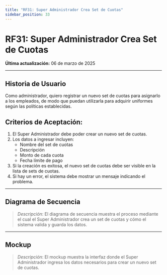 ```yaml
---
title: "RF31: Super Administrador Crea Set de Cuotas"
sidebar_position: 33
---
```


# RF31: Super Administrador Crea Set de Cuotas

**Última actualización:** 06 de marzo de 2025

---

## Historia de Usuario

Como administrador, quiero registrar un nuevo set de cuotas para asignarlo a los empleados, de modo que puedan utilizarla para adquirir uniformes según las políticas establecidas.

## **Criterios de Aceptación:**

1. El Super Administrador debe poder crear un nuevo set de cuotas.
2. Los datos a ingresar incluyen:
   - Nombre del set de cuotas
   - Descripción
   - Monto de cada cuota
   - Fecha límite de pago
3. Si la creación es exitosa, el nuevo set de cuotas debe ser visible en la lista de sets de cuotas.
4. Si hay un error, el sistema debe mostrar un mensaje indicando el problema.

---

## **Diagrama de Secuencia**

> _Descripción_: El diagrama de secuencia muestra el proceso mediante el cual el Super Administrador crea un set de cuotas y cómo el sistema valida y guarda los datos.

---

## **Mockup**

> _Descripción_: El mockup muestra la interfaz donde el Super Administrador ingresa los datos necesarios para crear un nuevo set de cuotas.
